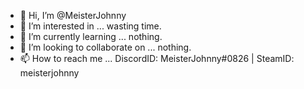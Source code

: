 - 👋 Hi, I’m @MeisterJohnny
- 👀 I’m interested in ... wasting time.
- 🌱 I’m currently learning ... nothing.
- 💞️ I’m looking to collaborate on ... nothing.
- 📫 How to reach me ... DiscordID: MeisterJohnny#0826 | SteamID: meisterjohnny

<!---
MeisterJohnny/MeisterJohnny is a ✨ special ✨ repository because its `README.md` (this file) appears on your GitHub profile.
You can click the Preview link to take a look at your changes.
--->

